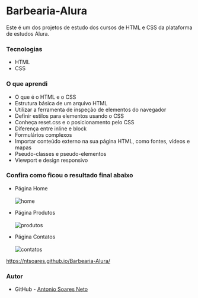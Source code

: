 # Barbearia-Alura

Este é um dos projetos de estudo dos cursos de HTML e CSS da plataforma de estudos Alura. 

### Tecnologias

* HTML
* CSS

### O que aprendi

* O que é o HTML e o CSS
* Estrutura básica de um arquivo HTML
* Utilizar a ferramenta de inspeção de elementos do navegador
* Definir estilos para elementos usando o CSS
* Conheça reset.css e o posicionamento pelo CSS
* Diferença entre inline e block
* Formulários complexos
* Importar conteúdo externo na sua página HTML, como fontes, vídeos e mapas
* Pseudo-classes e pseudo-elementos
* Viewport e design responsivo


### Confira como ficou o resultado final abaixo

* Página Home<br><br>
![home](https://user-images.githubusercontent.com/86579155/187918051-e8544dcb-130b-4591-8353-309f7b94cb7d.gif)

* Página Produtos<br><br>
![produtos](https://user-images.githubusercontent.com/86579155/187918260-be8062a2-e865-4793-8ef8-3f3586942314.png)

* Página Contatos<br><br>
![contatos](https://user-images.githubusercontent.com/86579155/187918322-8f19ea12-ff20-410d-af4c-e246cb32ccc3.gif)

https://ntsoares.github.io/Barbearia-Alura/

### Autor

- GitHub - [Antonio Soares Neto](https://github.com/NtSoares)
